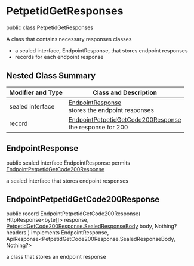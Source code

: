 # PetpetidGetResponses

public class PetpetidGetResponses

A class that contains necessary responses classes
- a sealed interface, EndpointResponse, that stores endpoint responses
- records for each endpoint response

## Nested Class Summary
| Modifier and Type | Class and Description |
| ----------------- | --------------------- |
| sealed interface | [EndpointResponse](#endpointresponse)<br> stores the endpoint responses |
| record | [EndpointPetpetidGetCode200Response](#endpointpetpetidgetcode200response)<br> the response for 200 |

## EndpointResponse
public sealed interface EndpointResponse permits<br>
[EndpointPetpetidGetCode200Response](#endpointpetpetidgetcode200response)

a sealed interface that stores endpoint responses

## EndpointPetpetidGetCode200Response
public record EndpointPetpetidGetCode200Response(
    HttpResponse<byte[]> response,
    [PetpetidGetCode200Response.SealedResponseBody](../../../paths/petpetid/get/responses/PetpetidGetCode200Response.md#sealedresponsebody) body,
    Nothing? headers
) implements EndpointResponse, ApiResponse<PetpetidGetCode200Response.SealedResponseBody, Nothing?><br>

a class that stores an endpoint response

